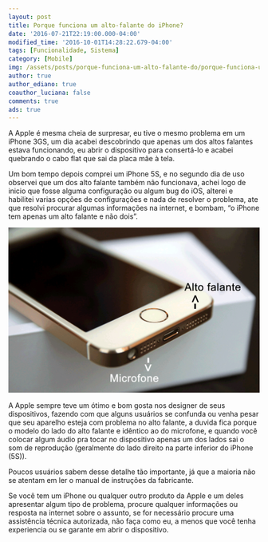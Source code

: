 ```yaml
---
layout: post
title: Porque funciona um alto-falante do iPhone?
date: '2016-07-21T22:19:00.000-04:00'
modified_time: '2016-10-01T14:28:22.679-04:00'
tags: [Funcionalidade, Sistema]
category: [Mobile]
img: /assets/posts/porque-funciona-um-alto-falante-do/porque-funciona-um-alto-falante-do.jpg
author: true
author_ediano: true
coauthor_luciana: false
comments: true
ads: true
---
```


A Apple é mesma cheia de surpresar, eu tive o mesmo problema em um iPhone 3GS, um dia acabei descobrindo que apenas um dos altos falantes estava funcionando, eu abrir o dispositivo para consertá-lo e acabei quebrando o cabo flat que sai da placa mãe à tela.

Um bom tempo depois comprei um iPhone 5S, e no segundo dia de uso observei que um dos alto falante também não funcionava, achei logo de inicio que fosse alguma configuração ou algum bug do iOS, alterei e habilitei varias opções de configurações e nada de resolver o problema, ate que resolvi procurar algumas informações na internet, e bombam, “o iPhone tem apenas um alto falante e não dois”.

![Microfone e alto-falante do Iphone](/assets/posts/porque-funciona-um-alto-falante-do/iphone-microfone-alto-falante.png)

A Apple sempre teve um ótimo e bom gosta nos designer de seus dispositivos, fazendo com que alguns usuários se confunda ou venha pesar que seu aparelho esteja com problema no alto falante, a duvida fica porque o modelo do lado do alto falante e idêntico ao do microfone, e quando você colocar algum áudio pra tocar no dispositivo apenas um dos lados sai o som de reprodução (geralmente do lado direito na parte inferior do iPhone (5S)).

Poucos usuários sabem desse detalhe tão importante, já que a maioria não se atentam em ler o manual de instruções da fabricante.

Se você tem um iPhone ou qualquer outro produto da Apple e um deles apresentar algum tipo de problema, procure qualquer informações ou resposta na internet sobre o assunto, se for necessário procure uma assistência técnica autorizada, não faça como eu, a menos que você tenha experiencia ou se garante em abrir o dispositivo.